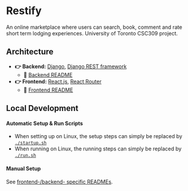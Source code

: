 # Restify

An online marketplace where users can search, book, comment and rate short term lodging experiences. University of Toronto CSC309 project.

## Architecture

-   **👉 Backend:** [Django](https://www.djangoproject.com/), [Django REST framework](https://www.django-rest-framework.org/)
    -   📖 [Backend README](backend/README.md)
-   **👉 Frontend:** [React.js](https://react.dev/), [React Router](https://reactrouter.com/en/main)
    -   📖 [Frontend README](frontend/README.md)

## Local Development

#### Automatic Setup & Run Scripts

-   When setting up on Linux, the setup steps can simply be replaced by [`./startup.sh`](startup.sh)
-   When running on Linux, the running steps can simply be replaced by [`./run.sh`](run.sh)

#### Manual Setup

See [frontend-/backend- specific READMEs](#Architecture).
